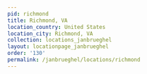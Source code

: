 ```yaml
---
pid: richmond
title: Richmond, VA
location_country: United States
location_city: Richmond, VA
collection: locations_janbrueghel
layout: locationpage_janbrueghel
order: '130'
permalink: /janbrueghel/locations/richmond
---
```

